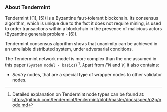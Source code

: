 ### About Tendermint

Tendermint ([1], [5]) is a Byzantine fault-tolerant blockchain. Its consensus algorithm, which is unique due to the fact it does not require mining, is used to order transactions within a blockchain in the presence of malicious actors (Byzantine generals problem - [6]). 

Tendermint consensus algorithm shows that unanimity can be achieved in an unreliable distributed system, under adversarial conditions.

The Tendermint network model is more complex than the one assumed in this paper (`System model - basics`) [^1]. Apart from *FN* and *V*, it also contains: 
* *Sentry* nodes, that are a special type of wrapper nodes to other validator nodes.

[^1]: Detailed explanation on Tendermint node types can be found at: <https://github.com/tendermint/tendermint/blob/master/docs/spec/p2p/node.md>



<!--stackedit_data:
eyJoaXN0b3J5IjpbLTExOTE0OTkzMjksMjk1NjAyNjQ4LDIxND
cyNTgwMTEsLTE5MjE5NDM3MTgsLTE4OTU3NzMyOTUsLTExMTgz
MjU2ODksMTA2NDQyMjU4MSwtNjYzNTYyMDA1LDY0NzA2MTAzM1
19
-->